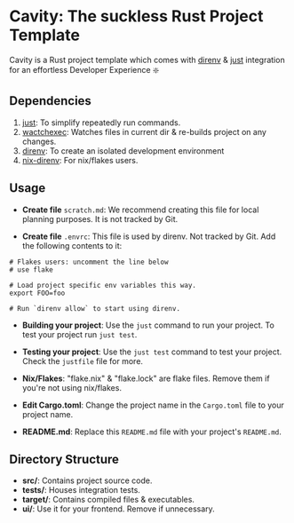 # Cavity: The suckless Rust Project Template

Cavity is a Rust project template which comes with [direnv](https://github.com/casey/just) & [just](https://github.com/casey/just) integration for an effortless Developer Experience :sparkle:

## Dependencies

1. [just](https://github.com/casey/just): To simplify repeatedly run commands.
2. [wactchexec](https://github.com/watchexec/watchexec): Watches files in current dir & re-builds project on any changes.
3. [direnv](https://github.com/direnv/direnv): To create an isolated development environment
4. [nix-direnv](https://github.com/nix-community/nix-direnv): For nix/flakes users.

## Usage

* **Create file** `scratch.md`: We recommend creating this file for local planning purposes. It is not tracked by Git.

* **Create file** `.envrc`: This file is used by direnv. Not tracked by Git. Add the following contents to it:
```
# Flakes users: uncomment the line below
# use flake

# Load project specific env variables this way.
export FOO=foo

# Run `direnv allow` to start using direnv. 
```

* **Building your project**: Use the `just` command to run your project. To test your project run `just test`.

* **Testing your project**: Use the `just test` command to test your project. Check the `justfile` file for more.

* **Nix/Flakes**: "flake.nix" & "flake.lock" are flake files. Remove them if you're not using nix/flakes.

* **Edit Cargo.toml**: Change the project name in the `Cargo.toml` file to your project name.

* **README.md**: Replace this `README.md` file with your project's `README.md`.

## Directory Structure

* **src/**: Contains project source code.
* **tests/**: Houses integration tests.
* **target/**: Contains compiled files & executables.
* **ui/**: Use it for your frontend. Remove if unnecessary.
